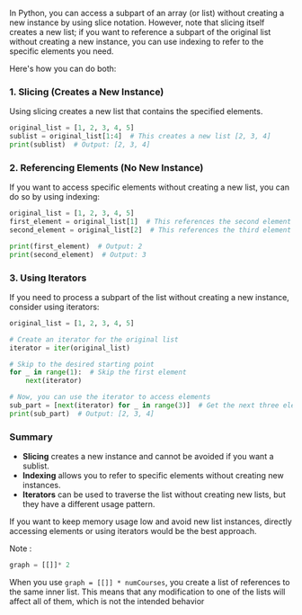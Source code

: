 
In Python, you can access a subpart of an array (or list) without creating a new instance by using slice notation. However, note that slicing itself creates a new list; if you want to reference a subpart of the original list without creating a new instance, you can use indexing to refer to the specific elements you need.

Here's how you can do both:

### 1. Slicing (Creates a New Instance)

Using slicing creates a new list that contains the specified elements.

```python
original_list = [1, 2, 3, 4, 5]
sublist = original_list[1:4]  # This creates a new list [2, 3, 4]
print(sublist)  # Output: [2, 3, 4]
```

### 2. Referencing Elements (No New Instance)

If you want to access specific elements without creating a new list, you can do so by using indexing:

```python
original_list = [1, 2, 3, 4, 5]
first_element = original_list[1]  # This references the second element (2)
second_element = original_list[2]  # This references the third element (3)

print(first_element)  # Output: 2
print(second_element)  # Output: 3
```

### 3. Using Iterators

If you need to process a subpart of the list without creating a new instance, consider using iterators:

```python
original_list = [1, 2, 3, 4, 5]

# Create an iterator for the original list
iterator = iter(original_list)

# Skip to the desired starting point
for _ in range(1):  # Skip the first element
    next(iterator)

# Now, you can use the iterator to access elements
sub_part = [next(iterator) for _ in range(3)]  # Get the next three elements
print(sub_part)  # Output: [2, 3, 4]
```

### Summary

- **Slicing** creates a new instance and cannot be avoided if you want a sublist.
- **Indexing** allows you to refer to specific elements without creating new instances.
- **Iterators** can be used to traverse the list without creating new lists, but they have a different usage pattern. 

If you want to keep memory usage low and avoid new list instances, directly accessing elements or using iterators would be the best approach.


Note :
```python
graph = [[]]* 2
```

When you use `graph = [[]] * numCourses`, you create a list of references to the same inner list. This means that any modification to one of the lists will affect all of them, which is not the intended behavior



